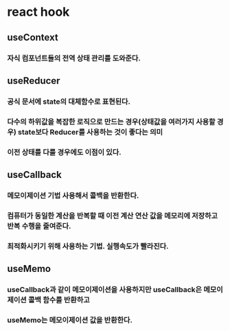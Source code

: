 # react hook

## useContext
### 자식 컴포넌트들의 전역 상태 관리를 도와준다.

## useReducer
### 공식 문서에 state의 대체함수로 표현된다.
### 다수의 하위값을 복잡한 로직으로 만드는 경우(상태값을 여러가지 사용할 경우) state보다 Reducer를 사용하는 것이 좋다는 의미
### 이전 상태를 다룰 경우에도 이점이 있다.

## useCallback
### 메모이제이션 기법 사용해서 콜백을 반환한다.
### 컴퓨터가 동일한 계산을 반복할 때 이전 계산 연산 값을 메모리에 저장하고 반복 수행을 줄여준다.
### 최적화시키기 위해 사용하는 기법. 실행속도가 빨라진다.

## useMemo
### useCallback과 같이 메모이제이션을 사용하지만 useCallback은 메모이제이션 콜백 함수를 반환하고
### useMemo는 메모이제이션 값을 반환한다.